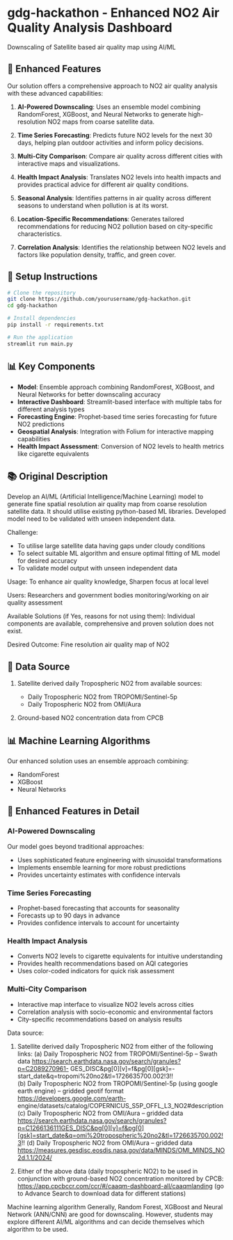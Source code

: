 # gdg-hackathon - Enhanced NO2 Air Quality Analysis Dashboard
Downscaling of Satellite based air quality map using AI/ML

## 🌟 Enhanced Features 
Our solution offers a comprehensive approach to NO2 air quality analysis with these advanced capabilities:

1. **AI-Powered Downscaling**: Uses an ensemble model combining RandomForest, XGBoost, and Neural Networks to generate high-resolution NO2 maps from coarse satellite data.

2. **Time Series Forecasting**: Predicts future NO2 levels for the next 30 days, helping plan outdoor activities and inform policy decisions.

3. **Multi-City Comparison**: Compare air quality across different cities with interactive maps and visualizations.

4. **Health Impact Analysis**: Translates NO2 levels into health impacts and provides practical advice for different air quality conditions.

5. **Seasonal Analysis**: Identifies patterns in air quality across different seasons to understand when pollution is at its worst.

6. **Location-Specific Recommendations**: Generates tailored recommendations for reducing NO2 pollution based on city-specific characteristics.

7. **Correlation Analysis**: Identifies the relationship between NO2 levels and factors like population density, traffic, and green cover.

## 🔧 Setup Instructions

```bash
# Clone the repository
git clone https://github.com/yourusername/gdg-hackathon.git
cd gdg-hackathon

# Install dependencies
pip install -r requirements.txt

# Run the application
streamlit run main.py
```

## 📊 Key Components

- **Model**: Ensemble approach combining RandomForest, XGBoost, and Neural Networks for better downscaling accuracy
- **Interactive Dashboard**: Streamlit-based interface with multiple tabs for different analysis types
- **Forecasting Engine**: Prophet-based time series forecasting for future NO2 predictions
- **Geospatial Analysis**: Integration with Folium for interactive mapping capabilities
- **Health Impact Assessment**: Conversion of NO2 levels to health metrics like cigarette equivalents

## 📚 Original Description

Develop an AI/ML (Artificial Intelligence/Machine Learning) model to generate fine spatial resolution air quality map from coarse resolution satellite data. It should utilise existing python-based ML libraries. Developed model need to be validated with unseen independent data. 

Challenge: 
- To utilise large satellite data having gaps under cloudy conditions 
- To select suitable ML algorithm and ensure optimal fitting of ML model for desired accuracy 
- To validate model output with unseen independent data 

Usage: To enhance air quality knowledge, Sharpen focus at local level 

Users: Researchers and government bodies monitoring/working on air quality assessment 

Available Solutions (if Yes, reasons for not using them): Individual components are available, comprehensive and proven solution does not exist. 

Desired Outcome: Fine resolution air quality map of NO2

## 📁 Data Source

1. Satellite derived daily Tropospheric NO2 from available sources:
   - Daily Tropospheric NO2 from TROPOMI/Sentinel-5p
   - Daily Tropospheric NO2 from OMI/Aura
   
2. Ground-based NO2 concentration data from CPCB

## 📊 Machine Learning Algorithms
Our enhanced solution uses an ensemble approach combining:
- RandomForest
- XGBoost
- Neural Networks

## 🧪 Enhanced Features in Detail

### AI-Powered Downscaling
Our model goes beyond traditional approaches:
- Uses sophisticated feature engineering with sinusoidal transformations
- Implements ensemble learning for more robust predictions
- Provides uncertainty estimates with confidence intervals

### Time Series Forecasting
- Prophet-based forecasting that accounts for seasonality
- Forecasts up to 90 days in advance
- Provides confidence intervals to account for uncertainty

### Health Impact Analysis
- Converts NO2 levels to cigarette equivalents for intuitive understanding
- Provides health recommendations based on AQI categories
- Uses color-coded indicators for quick risk assessment

### Multi-City Comparison
- Interactive map interface to visualize NO2 levels across cities
- Correlation analysis with socio-economic and environmental factors
- City-specific recommendations based on analysis results

Data source: 
1. Satellite derived daily Tropospheric NO2 from either of the following links: (a) Daily Tropospheric NO2 from TROPOMI/Sentinel-5p – Swath data 
https://search.earthdata.nasa.gov/search/granules?p=C2089270961-
GES_DISC&pg[0][v]=f&pg[0][gsk]=-start_date&q=tropomi%20no2&tl=1726635700.002!3!!  
(b)	Daily Tropospheric NO2 from TROPOMI/Sentinel-5p (using google earth engine) – gridded geotif format  
https://developers.google.com/earth-
engine/datasets/catalog/COPERNICUS_S5P_OFFL_L3_NO2#description  
(c)	Daily Tropospheric NO2 from OMI/Aura – gridded data 
https://search.earthdata.nasa.gov/search/granules?p=C1266136111GES_DISC&pg[0][v]=f&pg[0][gsk]=start_date&q=omi%20tropospheric%20no2&tl=1726635700.002!3!! 
(d)	Daily Tropospheric NO2 from OMI/Aura – gridded data https://measures.gesdisc.eosdis.nasa.gov/data/MINDS/OMI_MINDS_NO2d.1.1/2024/ 
 
2. Either of the above data (daily tropospheric NO2) to be used in conjunction with ground-based NO2 concentration monitored by CPCB: https://app.cpcbccr.com/ccr/#/caaqm-dashboard-all/caaqmlanding (go to Advance Search to download data for different stations) 
 
Machine learning algorithm 
Generally, Random Forest, XGBoost and Neural Network (ANN/CNN) are good for downscaling. However, students may explore different AI/ML algorithms and can decide themselves which algorithm to be used.  
 
